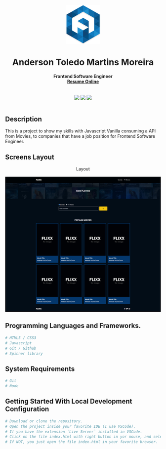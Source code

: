 <div align="center">
  <img src="readme/logo/favicon.png" />
  <h1>Anderson Toledo Martins Moreira</h1>
  <h4>
    Frontend Software Engineer <br />
    <a href="http://www.atmm.dev" target="_blank">Resume Online</a>
  </h4>
</div>
<br >
<!-- References for Create budgets :: https://shields.io/category/build -->
<div align="center">
  <img src="https://img.shields.io/static/v1?label=STATUS&message=in progress&color=red&style=for-the-badge"/>
  <img src="https://img.shields.io/static/v1?label=CSS&message=3&color=pink&style=for-the-badge"/>
  <img src="https://img.shields.io/static/v1?label=Javascript&message=es6&color=yellow&style=for-the-badge"/>
</div>

<br >

## Description
This is a project to show my skills with Javascript Vanilla consuming a API from Movies, to companies that have a job position for Frontend Software Engineer.

## Screens Layout
<div align="center">
  Layout <br><br>
  <img src="readme/layout/layout.jpg" alt="Login"/>
</div>

## Programming Languages and Frameworks.
```bash
# HTML5 / CSS3
# Javascript
# Git / Github
# Spinner library
```

## System Requirements
```bash
# Git
# Node
```

## Getting Started With Local Development Configuration

```bash
# Download or clone the repository.
# Open the project inside your favorite IDE (I use VSCode).
# If you have the extension `Live Server` installed in VSCode.
# Click on the file index.html with right button in yor mouse, and select `Open with Live server`
# If NOT, you just open the file index.html in your favorite browser.
```
